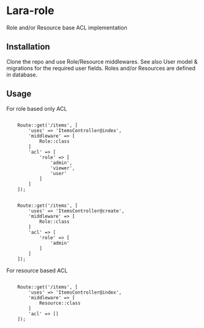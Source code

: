 Lara-role
================================================

Role and/or Resource base ACL implementation

## Installation

Clone the repo and use Role/Resource middlewares. 
See also User model & migrations for the required user fields.
Roles and/or Resources are defined in database.

## Usage

For role based only ACL

```

    Route::get('/items', [
        'uses' => 'ItemsController@index',
        'middleware' => [
            Role::class
        ]
        'acl' => [
            'role' => [
                'admin',
                'viewer',
                'user'
            ]
        ]
    ]);


    Route::get('/items', [
        'uses' => 'ItemsController@create',
        'middleware' => [
            Role::class
        ]
        'acl' => [
            'role' => [
                'admin'
            ]
        ]
    ]);
```  


For resource based ACL 

```

    Route::get('/items', [
        'uses' => 'ItemsController@index',
        'middleware' => [
            Resource::class
        ]
        'acl' => []
    ]);



```

